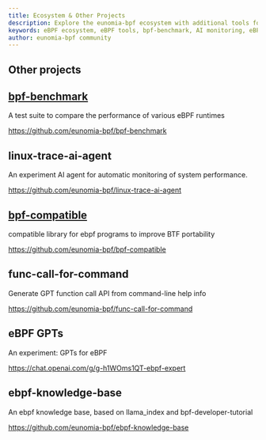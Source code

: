 ```yaml
---
title: Ecosystem & Other Projects
description: Explore the eunomia-bpf ecosystem with additional tools for eBPF benchmarking, AI monitoring agents, and compatibility libraries.
keywords: eBPF ecosystem, eBPF tools, bpf-benchmark, AI monitoring, eBPF compatible library, GPT function calls, eBPF knowledge base
author: eunomia-bpf community
---
```


## Other projects

## [bpf-benchmark](bpf-benchmark.md)

A test suite to compare the performance of various eBPF runtimes

<https://github.com/eunomia-bpf/bpf-benchmark>

## linux-trace-ai-agent

An experiment AI agent for automatic monitoring of system performance.

<https://github.com/eunomia-bpf/linux-trace-ai-agent>

## [bpf-compatible](bpf-compatible.md)

compatible library for ebpf programs to improve BTF portability

<https://github.com/eunomia-bpf/bpf-compatible>

## func-call-for-command

Generate GPT function call API from command-line help info

<https://github.com/eunomia-bpf/func-call-for-command>

## eBPF GPTs

An experiment: GPTs for eBPF

<https://chat.openai.com/g/g-h1WOms1QT-ebpf-expert>

## ebpf-knowledge-base

An ebpf knowledge base, based on llama_index and bpf-developer-tutorial

<https://github.com/eunomia-bpf/ebpf-knowledge-base>
